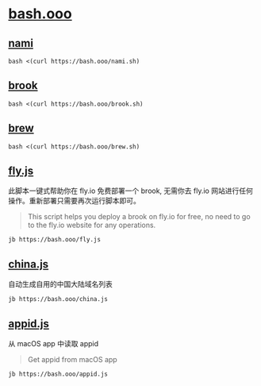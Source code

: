 # [bash.ooo](https://github.com/txthinking/bash)

## [nami](https://github.com/txthinking/nami)

```
bash <(curl https://bash.ooo/nami.sh)
```

## [brook](https://github.com/txthinking/brook)

```
bash <(curl https://bash.ooo/brook.sh)
```

## [brew](https://brew.sh)

```
bash <(curl https://bash.ooo/brew.sh)
```

## [fly.js](https://github.com/txthinking/jb)
此脚本一键式帮助你在 fly.io 免费部署一个 brook, 无需你去 fly.io 网站进行任何操作。重新部署只需要再次运行脚本即可。
> This script helps you deploy a brook on fly.io for free, no need to go to the fly.io website for any operations.
```
jb https://bash.ooo/fly.js
```

## [china.js](https://github.com/txthinking/jb)
自动生成自用的中国大陆域名列表
```
jb https://bash.ooo/china.js
```

## [appid.js](https://github.com/txthinking/jb)
从 macOS app 中读取 appid
> Get appid from macOS app
```
jb https://bash.ooo/appid.js
```
